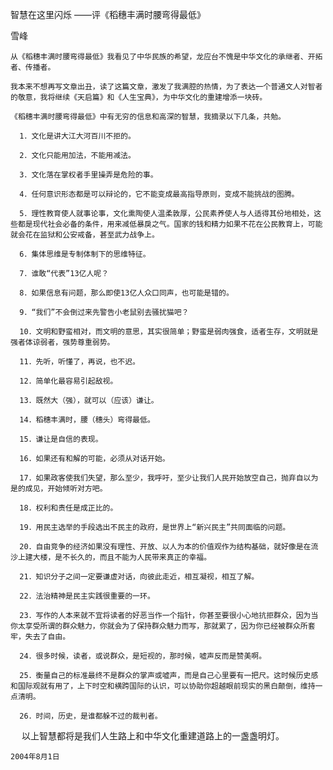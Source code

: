 智慧在这里闪烁
——评《稻穗丰满时腰弯得最低》

雪峰


    从《稻穗丰满时腰弯得最低》我看见了中华民族的希望，龙应台不愧是中华文化的承继者、开拓者、传播者。

    我本来不想再写文章出丑，读了这篇文章，激发了我满腔的热情，为了表达一个普通文人对智者的敬意，我将继续《天启篇》和《人生宝典》，为中华文化的重建增添一块砖。

    《稻穗丰满时腰弯得最低》中有无穷的信息和高深的智慧，我摘录以下几条，共勉。

      1．文化是讲大江大河百川不拒的。

      2．文化只能用加法，不能用减法。

      3．文化落在掌权者手里操弄是危险的事。

      4．任何意识形态都是可以辩论的，它不能变成最高指导原则，变成不能挑战的图腾。

      5．理性教育使人就事论事，文化熏陶使人温柔敦厚，公民素养使人与人适得其份地相处，这些都是现代社会必备的条件，用来减低暴戾之气。国家的钱和精力如果不花在公民教育上，可能就会花在监狱和公安戒备，甚至武力战争上。

      6．集体思维是专制体制下的思维特征。

      7．谁敢“代表”13亿人呢？

      8．如果信息有问题，那么即使13亿人众口同声，也可能是错的。

      9．“我们”不会倒过来先警告小老鼠别去骚扰猫吧？

      10．文明和野蛮相对，而文明的意思，其实很简单；野蛮是弱肉强食，适者生存，文明就是强者体谅弱者，强势尊重弱势。

      11．先听，听懂了，再说，也不迟。

      12．简单化最容易引起敌视。

      13．既然大（强），就可以（应该）谦让。

      14．稻穗丰满时，腰（穗头）弯得最低。

      15．谦让是自信的表现。

      16．如果还有和解的可能，必须从对话开始。

      17．如果政客使我们失望，那么至少，我呼吁，至少让我们人民开始放空自己，抛弃自以为是的成见，开始倾听对方吧。

      18．权利和责任是成正比的。

      19．用民主选举的手段选出不民主的政府，是世界上“新兴民主”共同面临的问题。

      20．自由竞争的经济如果没有理性、开放、以人为本的价值观作为结构基础，就好像是在流沙上建大楼，是不长久的，而且不能为人民带来真正的幸福。

      21．知识分子之间一定要谦虚对话，向彼此走近，相互凝视，相互了解。

      22．法治精神是民主实践很重要的一环。

      23．写作的人本来就不宜将读者的好恶当作一个指针，你甚至要很小心地抗拒群众，因为当你太享受所谓的群众魅力，你就会为了保持群众魅力而写，那就累了，因为你已经被群众所套牢，失去了自由。

      24．很多时候，读者，或说群众，是短视的，那时候，嘘声反而是赞美啊。

      25．衡量自己的标准最终不是群众的掌声或嘘声，而是自己心里要有一把尺。这时候历史感和国际观就有用了，上下时空和横跨国际的认识，可以协助你超越眼前现实的黑白颠倒，维持一点清明。

      26．时间，历史，是谁都躲不过的裁判者。

　  以上智慧都将是我们人生路上和中华文化重建道路上的一盏盏明灯。

    2004年8月1日 



